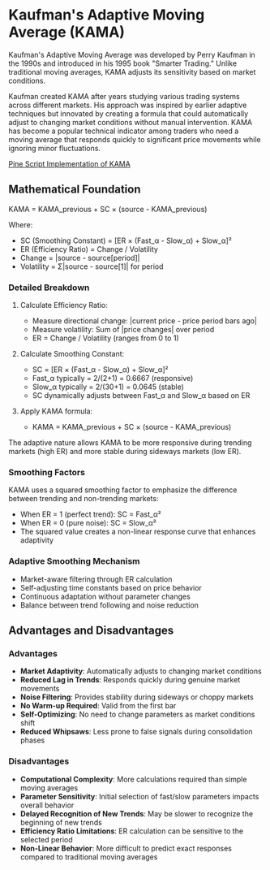 # Kaufman's Adaptive Moving Average (KAMA)

Kaufman's Adaptive Moving Average was developed by Perry Kaufman in the 1990s and introduced in his 1995 book "Smarter Trading." Unlike traditional moving averages, KAMA adjusts its sensitivity based on market conditions.

Kaufman created KAMA after years studying various trading systems across different markets. His approach was inspired by earlier adaptive techniques but innovated by creating a formula that could automatically adjust to changing market conditions without manual intervention. KAMA has become a popular technical indicator among traders who need a moving average that responds quickly to significant price movements while ignoring minor fluctuations.

[Pine Script Implementation of KAMA](https://github.com/mihakralj/pinescript/blob/main/indicators/trends_IIR/kama.pine)

## Mathematical Foundation

KAMA = KAMA_previous + SC × (source - KAMA_previous)

Where:

- SC (Smoothing Constant) = [ER × (Fast_α - Slow_α) + Slow_α]²
- ER (Efficiency Ratio) = Change / Volatility
- Change = |source - source[period]|
- Volatility = Σ|source - source[1]| for period

### Detailed Breakdown

1. Calculate Efficiency Ratio:
   - Measure directional change: |current price - price period bars ago|
   - Measure volatility: Sum of |price changes| over period
   - ER = Change / Volatility (ranges from 0 to 1)

2. Calculate Smoothing Constant:
   - SC = [ER × (Fast_α - Slow_α) + Slow_α]²
   - Fast_α typically = 2/(2+1) = 0.6667 (responsive)
   - Slow_α typically = 2/(30+1) = 0.0645 (stable)
   - SC dynamically adjusts between Fast_α and Slow_α based on ER

3. Apply KAMA formula:
   - KAMA = KAMA_previous + SC × (source - KAMA_previous)

The adaptive nature allows KAMA to be more responsive during trending markets (high ER) and more stable during sideways markets (low ER).

### Smoothing Factors

KAMA uses a squared smoothing factor to emphasize the difference between trending and non-trending markets:

- When ER = 1 (perfect trend): SC = Fast_α²
- When ER = 0 (pure noise): SC = Slow_α²
- The squared value creates a non-linear response curve that enhances adaptivity

### Adaptive Smoothing Mechanism

- Market-aware filtering through ER calculation
- Self-adjusting time constants based on price behavior
- Continuous adaptation without parameter changes
- Balance between trend following and noise reduction

## Advantages and Disadvantages

### Advantages

- **Market Adaptivity**: Automatically adjusts to changing market conditions
- **Reduced Lag in Trends**: Responds quickly during genuine market movements
- **Noise Filtering**: Provides stability during sideways or choppy markets
- **No Warm-up Required**: Valid from the first bar
- **Self-Optimizing**: No need to change parameters as market conditions shift
- **Reduced Whipsaws**: Less prone to false signals during consolidation phases

### Disadvantages

- **Computational Complexity**: More calculations required than simple moving averages
- **Parameter Sensitivity**: Initial selection of fast/slow parameters impacts overall behavior
- **Delayed Recognition of New Trends**: May be slower to recognize the beginning of new trends
- **Efficiency Ratio Limitations**: ER calculation can be sensitive to the selected period
- **Non-Linear Behavior**: More difficult to predict exact responses compared to traditional moving averages
